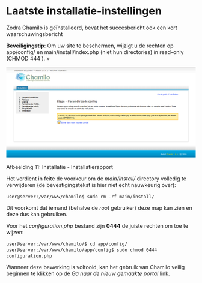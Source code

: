 # Laatste installatie-instellingen

Zodra Chamilo is geïnstalleerd, bevat het succesbericht ook een kort waarschuwingsbericht

**Beveiligingstip**: Om uw site te beschermen, wijzigt u de rechten op app/config/ en main/install/index.php \(niet hun directories\) in read-only \(CHMOD 444 \). »

![](../../../.gitbook/assets/dernier-parametre%20%281%29.png)

Afbeelding 11: Installatie - Installatierapport

Het verdient in feite de voorkeur om de _main/install/_ directory volledig te verwijderen \(de bevestigingstekst is hier niet echt nauwkeurig over\):

```
user@server:/var/www/chamilo$ sudo rm -rf main/install/
```

Dit voorkomt dat iemand \(behalve de _root_ gebruiker\) deze map kan zien en deze dus kan gebruiken.

Voor het _configuration.php_ bestand zijn **0444** de juiste rechten om toe te wijzen:

```
user@server:/var/www/chamilo/$ cd app/config/
user@server:/var/www/chamilo/app/config$ sudo chmod 0444 configuration.php
```

Wanneer deze bewerking is voltooid, kan het gebruik van Chamilo veilig beginnen te klikken op de _Ga naar de nieuw gemaakte portal_ link.

